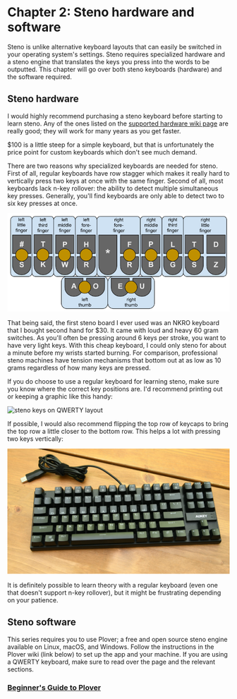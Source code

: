 # Chapter 2: Steno hardware and software

Steno is unlike alternative keyboard layouts that can easily be switched in your operating system's settings. Steno requires specialized hardware and a steno engine that translates the keys you press into the words to be outputted. This chapter will go over both steno keyboards (hardware) and the software required.

## Steno hardware

I would highly recommend purchasing a steno keyboard before starting to learn steno. Any of the ones listed on the [supported hardware wiki page](https://github.com/openstenoproject/plover/wiki/Supported-Hardware#commercially-available-hobbyist-machines) are really good; they will work for many years as you get faster.

$100 is a little steep for a simple keyboard, but that is unfortunately the price point for custom keyboards which don't see much demand.

There are two reasons why specialized keyboards are needed for steno. First of all, regular keyboards have row stagger which makes it really hard to vertically press two keys at once with the same finger. Second of all, most keyboards lack n-key rollover: the ability to detect multiple simultaneous key presses. Generally, you'll find keyboards are only able to detect two to six key presses at once.

![layout finger diagram.](img/2-key-positions.png)

That being said, the first steno board I ever used was an NKRO keyboard that I bought second hand for $30. It came with loud and heavy 60 gram switches. As you'll often be pressing around 6 keys per stroke, you want to have very light keys. With this cheap keyboard, I could only steno for about a minute before my wrists started burning. For comparison, professional steno machines have tension mechanisms that bottom out at as low as 10 grams regardless of how many keys are pressed.

If you do choose to use a regular keyboard for learning steno, make sure you know where the correct key positions are. I'd recommend printing out or keeping a graphic like this handy:

![steno keys on QWERTY layout](https://cdn.discordapp.com/attachments/136953735426473984/856464615469875200/Keyboard_Mapping.png)

If possible, I would also recommend flipping the top row of keycaps to bring the top row a little closer to the bottom row. This helps a lot with pressing two keys vertically:

![](img/2-inverted.png)

It is definitely possible to learn theory with a regular keyboard (even one that doesn't support n-key rollover), but it might be frustrating depending on your patience.

## Steno software

This series requires you to use Plover; a free and open source steno engine available on Linux, macOS, and Windows. Follow the instructions in the Plover wiki (link below) to set up the app and your machine. If you are using a QWERTY keyboard, make sure to read over the page and the relevant sections.

### [Beginner's Guide to Plover](https://github.com/openstenoproject/plover/wiki/Beginner's-Guide:-Get-Started-with-Plover#connect-a-compatible-keyboard-or-stenography-machine)